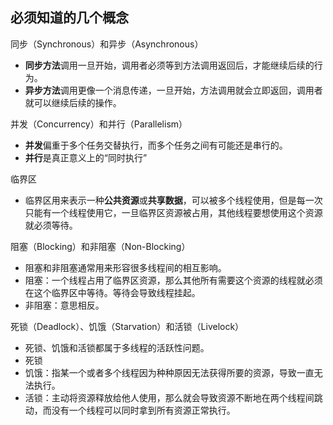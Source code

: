 ## 必须知道的几个概念
同步（Synchronous）和异步（Asynchronous）
* **同步方法**调用一旦开始，调用者必须等到方法调用返回后，才能继续后续的行为。
* **异步方法**调用更像一个消息传递，一旦开始，方法调用就会立即返回，调用者就可以继续后续的操作。

并发（Concurrency）和并行（Parallelism）
* **并发**偏重于多个任务交替执行，而多个任务之间有可能还是串行的。
* **并行**是真正意义上的“同时执行”

临界区
* 临界区用来表示一种**公共资源**或**共享数据**，可以被多个线程使用，但是每一次只能有一个线程使用它，一旦临界区资源被占用，其他线程要想使用这个资源就必须等待。

阻塞（Blocking）和非阻塞（Non-Blocking）
* 阻塞和非阻塞通常用来形容很多线程间的相互影响。
* 阻塞：一个线程占用了临界区资源，那么其他所有需要这个资源的线程就必须在这个临界区中等待。等待会导致线程挂起。
* 非阻塞：意思相反。

死锁（Deadlock）、饥饿（Starvation）和活锁（Livelock）
* 死锁、饥饿和活锁都属于多线程的活跃性问题。
* 死锁
* 饥饿：指某一个或者多个线程因为种种原因无法获得所要的资源，导致一直无法执行。
* 活锁：主动将资源释放给他人使用，那么就会导致资源不断地在两个线程间跳动，而没有一个线程可以同时拿到所有资源正常执行。






